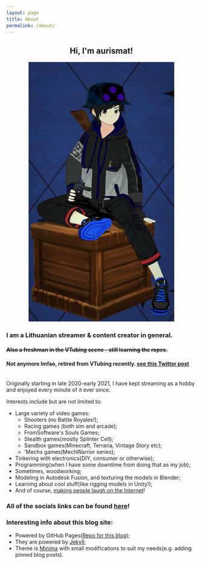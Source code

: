 ```yaml
---
layout: page
title: About
permalink: /about/
---
```


<center>
<h2><b>Hi, I'm aurismat!</b></h2>
<img src="/assets/static/pfp1.jpg" width="386px" height="auto">
</center>

### **I am a Lithuanian streamer & content creator in general.**
#### ~~Also a freshman in the VTubing scene - still learning the ropes.~~
#### Not anymore lmfao, retired from VTubing recently. [see this Twitter post][twtpost]

<br>
Originally starting in late 2020-early 2021, I have kept streaming as a hobby and enjoyed every minute of it ever since.
<br>

Interests include but are not limited to:
- Large variety of video games:
  - Shooters (no Battle Royales!);
  - Racing games (both sim and arcade);
  - FromSoftware's Souls Games;
  - Stealth games(mostly Splinter Cell);
  - Sandbox games(Minecraft, Terraria, Vintage Story etc);
  - 'Mechs games(MechWarrior series);
- Tinkering with electronics(DIY, consumer or otherwise);
- Programming(when I have some downtime from doing that as my job);
- Sometimes, woodworking;
- Modeling in Autodesk Fusion, and texturing the models in Blender;
- Learning about cool stuff(like rigging models in Unity!);
- And of course, <ins>making people laugh on the Internet</ins>!

### All of the socials links can be found [here](/)!

### Interesting info about this blog site:

- Powered by GitHub Pages([Repo for this blog][repo]);
- They are powered by [Jekyll][jekyll];
- Theme is [Minima][minima] with small modifications to suit my needs(e.g. adding pinned blog posts).

[repo]: https://github.com/aurismat/gitpages
[jekyll]: https://jekyllrb.com/
[minima]: https://github.com/jekyll/minima
[twtpost]: https://twitter.com/MrAurismat/status/1780336340367749436
